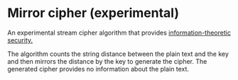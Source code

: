 # Mirror cipher (experimental)
An experimental stream cipher algorithm that provides [information-theoretic security.](https://en.wikipedia.org/wiki/Information-theoretic_security)

The algorithm counts the string distance between the plain text and the key and then mirrors the distance by the key to generate the cipher. The generated cipher provides no information about the plain text.

